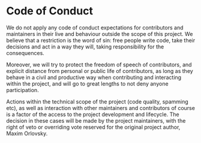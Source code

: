 # Code of Conduct

We do not apply any code of conduct expectations for contributors and
maintainers in their live and behaviour outside the scope of this project.
We believe that a restriction is the word of sin: free people write code, take
their decisions and act in a way they will, taking responsibility for the
consequences.

Moreover, we will try to protect the freedom of speech of contributors, and
explicit distance from personal or public life of contributors, as long as
they behave in a civil and productive way when contributing and interacting
within the project, and will go to great lengths to not deny anyone
participation.

Actions within the technical scope of the project (code quality, spamming etc),
as well as interaction with other maintainers and contributors of course is
a factor of the access to the project development and lifecycle. The decision in
these cases will be made by the project maintainers, with the right of veto or
overriding vote reserved for the original project author, Maxim Orlovsky.
